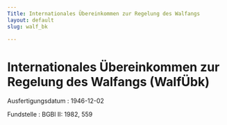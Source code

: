 ```yaml
---
Title: Internationales Übereinkommen zur Regelung des Walfangs
layout: default
slug: walf_bk

---
```


# Internationales Übereinkommen zur Regelung des Walfangs (WalfÜbk)

Ausfertigungsdatum
:   1946-12-02

Fundstelle
:   BGBl II: 1982, 559

